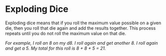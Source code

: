 # Exploding Dice

Exploding dice means that if you roll the maximum value possible on a given die, then you roll that die again and add the results together. This process repeats until you do not roll the maximum value on that die.

*For example, I roll an 8 on my d8. I roll again and get another 8. I roll again and get a 5. My total for this roll is 8 + 8 + 5 = 21.*
